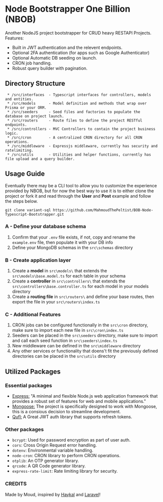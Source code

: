 # Node Bootstrapper One Billion (NBOB)
Another NodeJS project bootstrapper for CRUD heavy RESTAPI Projects. Features:
 * Built in JWT authentication and the relevent endpoints.
 * Optional 2FA authentication (for apps such as Google Authenticator)
 * Optional Automatic DB seeding on launch.
 * CRON job handling.
 * Robust query builder with pagination.

## Directory Structure
```
 * /src/interfaces  - Typescript interfaces for controllers, models and entities.
 * /src/models      - Model definition and methods that wrap over Prisma or your ORM.
 * /src/seeders     - Seed files and factories to populate the database on project launch.
 * /src/routers     - Route files to define the project RESTful endpoints. 
 * /src/controllers - MVC Controllers to contain the project business logic.
 * /src/cron        - A centralized CRON directory for all CRON operations.
 * /src/middleware  - Expressjs middleware, currently has security and ratelimiting.
 * /src/utils       - Utilities and helper functions, currently has file upload and a query builder.
```

 ## Usage Guide
Eventually there may be a CLI tool to allow you to customize the experience provided by NBOB, but for now the best way to use it is to either clone the project or fork it and read through the **User** and **Post** example and follow the steps below.

``` git clone variant-sql https://github.com/MahmoudThePeltist/BOB-Node-Typescript-Bootstrapper.git ```
 ### A - Define your database schema
 1. Confirm that your `.env` file exists, if not, copy and rename the `example.env` file, then populate it with your DB info
 2. Define your MongoDB schemas in the `src\schemas` directory

### B - Create application layer
 1. Create a **model** in `src\models\` that extends the `src\models\base.model.ts` for each table in your schema
 2. Create a **controller** in `src\controllers\` that extends the `src\controllers\base.controller.ts` for each model in your models directory
 3. Create a **routing file** in `src\routers\` and define your base routes, then export the file in your `src\routers\index.ts` 

### C - Additional Features
 1. CRON jobs can be configured functionally in the `src\cron` directory, make sure to import each new file in `src\cron\index.ts`
 2. Seeders can be placed in the `src\seeders` directory, make sure to import and call each seed function in `src\seeders\index.ts`
 3. New middleware can be defined in the `src\middleware` directory
 4. Any other services or functionality that doens't fit the previously defined directories can be placed in the `src\utils` directory

## Utilized Packages
### Essential packages
 * [Express:](expressjs.com) "A minimal and flexible Node.js web application framework that provides a robust set of features for web and mobile applications."
 * [Mongoose:](https://mongoosejs.com/) The project is specifically designed to work with Mongoose, this is a consious decision to streamline development.
 * [Qufl:](https://github.com/Mahamed-Belkheir/qufl) A Great JWT auth library that supports refresh tokens.
 
 ### Other packages
 * `bcrypt`: Used for password encryption as part of user auth.
 * `cors`: Cross Origin Request error handling.
 * `dotenv`: Environmental variable handling.
 * `node-cron`: CRON library to perform CRON operations.
 * `otplib`: An OTP generator library.
 * `qrcode`: A QR Code generator library.
 * `express-rate-limit`: Rate limiting library for security. 

 ### CREDITS

 Made by Moud, inspired by [Haykal](https://github.com/Mahamed-Belkheir/haykal) and [Laravel](https://laravel.com/)!